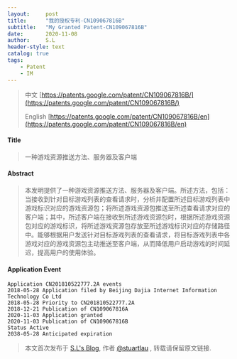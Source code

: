 ```yaml
---
layout:     post
title:      "我的授权专利-CN109067816B"
subtitle:   "My Granted Patent-CN109067816B"
date:       2020-11-08
author:     S.L
header-style: text
catalog: true
tags:
    - Patent
    - IM
---
```

> 中文 [https://patents.google.com/patent/CN109067816B/](https://patents.google.com/patent/CN109067816B/)
>
> English [https://patents.google.com/patent/CN109067816B/en](https://patents.google.com/patent/CN109067816B/en)

#### Title
> 一种游戏资源推送方法、服务器及客户端




#### Abstract
> 本发明提供了一种游戏资源推送方法、服务器及客户端。所述方法，包括：当接收到针对目标游戏列表的查看请求时，分析并配置所述目标游戏列表中游戏标识对应的游戏资源包；将所述游戏资源包推送至所述查看请求对应的客户端；其中，所述客户端在接收到所述游戏资源包时，根据所述游戏资源包对应的游戏标识，将所述游戏资源包存放至所述游戏标识对应的存储路径中。能够根据用户发送针对目标游戏列表的查看请求，将目标游戏列表中各游戏对应的游戏资源包主动推送至客户端，从而降低用户启动游戏的时间延迟，提高用户的使用体验。




#### Application Event
```
Application CN201810522777.2A events 
2018-05-28 Application filed by Beijing Dajia Internet Information Technology Co Ltd
2018-05-28 Priority to CN201810522777.2A
2018-12-21 Publication of CN109067816A
2020-11-03 Application granted
2020-11-03 Publication of CN109067816B
Status Active
2038-05-28 Anticipated expiration
```
> 本文首次发布于 [S.L's Blog](http://elsef.com), 作者 [@stuartlau](http://github.com/stuartlau) ,
转载请保留原文链接.
